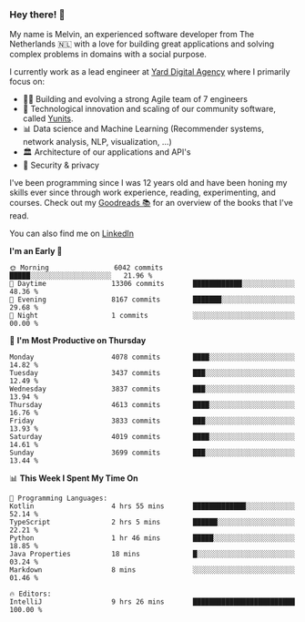 ### Hey there! 👋

My name is Melvin, an experienced software developer from The Netherlands 🇳🇱 with a love for building great applications and solving complex problems in domains with a social purpose. 

I currently work as a lead engineer at [Yard Digital Agency](https://github.com/yardinternet) where I primarily focus on:

* 👏🏼 Building and evolving a strong Agile team of 7 engineers
* 🚀 Technological innovation and scaling of our community software, called [Yunits](https://www.yunits.com/).
* 📊 Data science and Machine Learning (Recommender systems, network analysis, NLP, visualization, ...)
* 🏛 Architecture of our applications and API's
* 🔐 Security & privacy

I've been programming since I was 12 years old and have been honing my skills ever since through work experience, reading, experimenting, and courses.
Check out my [Goodreads 📚](https://goodreads.com/melvinkoopmans) for an overview of the books that I've read. 

You can also find me on [LinkedIn](https://www.linkedin.com/in/melvinkoopmans)

<!--START_SECTION:waka-->
**I'm an Early 🐤** 

```text
🌞 Morning                6042 commits        █████░░░░░░░░░░░░░░░░░░░░   21.96 % 
🌆 Daytime                13306 commits       ████████████░░░░░░░░░░░░░   48.36 % 
🌃 Evening                8167 commits        ███████░░░░░░░░░░░░░░░░░░   29.68 % 
🌙 Night                  1 commits           ░░░░░░░░░░░░░░░░░░░░░░░░░   00.00 % 
```
📅 **I'm Most Productive on Thursday** 

```text
Monday                   4078 commits        ████░░░░░░░░░░░░░░░░░░░░░   14.82 % 
Tuesday                  3437 commits        ███░░░░░░░░░░░░░░░░░░░░░░   12.49 % 
Wednesday                3837 commits        ███░░░░░░░░░░░░░░░░░░░░░░   13.94 % 
Thursday                 4613 commits        ████░░░░░░░░░░░░░░░░░░░░░   16.76 % 
Friday                   3833 commits        ███░░░░░░░░░░░░░░░░░░░░░░   13.93 % 
Saturday                 4019 commits        ████░░░░░░░░░░░░░░░░░░░░░   14.61 % 
Sunday                   3699 commits        ███░░░░░░░░░░░░░░░░░░░░░░   13.44 % 
```


📊 **This Week I Spent My Time On** 

```text
💬 Programming Languages: 
Kotlin                   4 hrs 55 mins       █████████████░░░░░░░░░░░░   52.14 % 
TypeScript               2 hrs 5 mins        ██████░░░░░░░░░░░░░░░░░░░   22.21 % 
Python                   1 hr 46 mins        █████░░░░░░░░░░░░░░░░░░░░   18.85 % 
Java Properties          18 mins             █░░░░░░░░░░░░░░░░░░░░░░░░   03.24 % 
Markdown                 8 mins              ░░░░░░░░░░░░░░░░░░░░░░░░░   01.46 % 

🔥 Editors: 
IntelliJ                 9 hrs 26 mins       █████████████████████████   100.00 % 
```


<!--END_SECTION:waka-->
